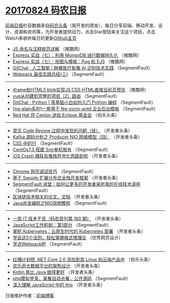 # [20170824 码农日报](https://toutiao.qdkfweb.cn/date/2017/08/24)

[前端日报](https://qdkfweb.cn/c/news)栏目数据来自[码农头条](https://toutiao.qdkfweb.cn/)（我开发的爬虫），每日分享前端、移动开发、设计、资源和资讯等，为开发者提供动力，点击Star按钮来关注这个项目，点击Watch来收听每日的更新[Github主页](https://github.com/kujian/frontendDaily)
* [JS 命名与注释规范详解](https://toutiao.qdkfweb.cn/49014.html) （推酷网）
* [Express 实战（七）：利用 MongoDB 进行数据持久化](https://toutiao.qdkfweb.cn/49013.html) （推酷网）
* [Express 实战（七）：视图与模板：Pug 和 EJS](https://toutiao.qdkfweb.cn/49015.html) （推酷网）
* [GitChat · 人工智能 | 肿瘤医疗影像 AI 识别技术实践](https://toutiao.qdkfweb.cn/49021.html) （SegmentFault）
* [Webpack 最佳实践总结(三)](https://toutiao.qdkfweb.cn/49007.html) （SegmentFault）

***
* [iframe和HTML5 blob实现JS,CSS,HTML直接当前页预览](https://toutiao.qdkfweb.cn/49012.html) （推酷网）
* [vue从创建到完整的项目（2）路由](https://toutiao.qdkfweb.cn/49011.html) （SegmentFault）
* [GitChat · Python | 零基础小白如何入门 Python 编程](https://toutiao.qdkfweb.cn/49002.html) （SegmentFault）
* [[ng-alain系列]一套基于 Ng-zorro-antd 企业后台模板](https://toutiao.qdkfweb.cn/49004.html) （SegmentFault）
* [Red Hat 将 Ceylon 送给 Eclipse 基金会](https://toutiao.qdkfweb.cn/49083.html) （伯乐头条）

***
* [常见 Code Review 过程中发现的问题（续）](https://toutiao.qdkfweb.cn/49043.html) （开发者头条）
* [Kafka 源码分析之 Producer NIO 网络模型（四）](https://toutiao.qdkfweb.cn/49044.html) （开发者头条）
* [CSS 中的行](https://toutiao.qdkfweb.cn/49006.html) （SegmentFault）
* [CentOs7.3 搭建 Solr单机服务](https://toutiao.qdkfweb.cn/49022.html) （SegmentFault）
* [iOS Crash 捕获及堆栈符号化思路剖析](https://toutiao.qdkfweb.cn/49046.html) （开发者头条）

***
* [Chrome 网页调试技巧](https://toutiao.qdkfweb.cn/49008.html) （SegmentFault）
* [基于 Swoole 扩展分布式全栈开发框架](https://toutiao.qdkfweb.cn/49023.html) （开发者头条）
* [SegmentFault 讲堂：如何让更多的开发者来听我的在线技术讲座](https://toutiao.qdkfweb.cn/48998.html) （SegmentFault）
* [区块链技术相关的论文、文档](https://toutiao.qdkfweb.cn/49037.html) （开发者头条）
* [Java并发编程之NIO简明教程](https://toutiao.qdkfweb.cn/48999.html) （SegmentFault）

***
* [一周 IT 技术干货（码农周刊第 180 期）](https://toutiao.qdkfweb.cn/49038.html) （开发者头条）
* [JavaScript工作机制：第1部分](https://toutiao.qdkfweb.cn/49000.html) （SegmentFault）
* [掌舵 Kubernetes：云原生时代的 Kubernetes 部署](https://toutiao.qdkfweb.cn/49049.html) （开发者头条）
* [学会这5个法则，轻松掌握格式塔理论](https://toutiao.qdkfweb.cn/49090.html) （优秀网页设计）
* [学点Webpack吧](https://toutiao.qdkfweb.cn/49001.html) （SegmentFault）

***
* [红帽计划把 .NET Core 2.0 添加到其 Linux 和云端产品中](https://toutiao.qdkfweb.cn/49080.html) （伯乐头条）
* [欢乐逛大数据平台的架构设计](https://toutiao.qdkfweb.cn/49051.html) （开发者头条）
* [Kotlin 能比 Java 做得更好](https://toutiao.qdkfweb.cn/49041.html) （开发者头条）
* [php模拟登录，美餐自动点餐，公开源码](https://toutiao.qdkfweb.cn/49003.html) （SegmentFault）
* [深入理解 JavaScript 中的 this](https://toutiao.qdkfweb.cn/49052.html) （开发者头条）

日报维护作者：[前端博客](https://qdkfweb.cn/) 